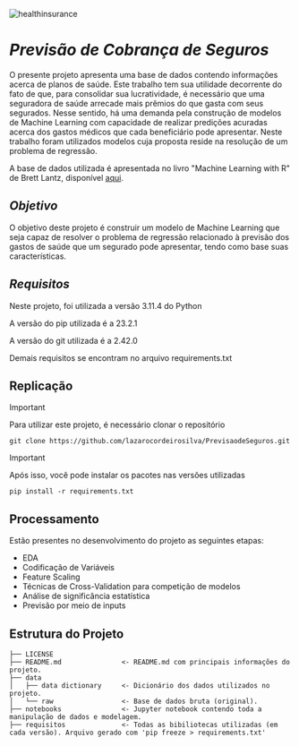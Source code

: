 ![healthinsurance](https://github.com/lazarocordeirosilva/PrevisaodeSeguros/assets/132832478/ffca5ae5-b468-4236-9017-db62c86aae2b)

# *Previsão de Cobrança de Seguros*
O presente projeto apresenta uma base de dados contendo informações acerca de planos de saúde. Este trabalho tem sua utilidade decorrente do fato de que, para consolidar sua lucratividade, é necessário que uma seguradora de saúde arrecade mais prêmios do que gasta com seus segurados. Nesse sentido, há uma demanda pela construção de modelos de Machine Learning com capacidade de realizar predições acuradas acerca dos gastos médicos que cada beneficiário pode apresentar. Neste trabalho foram utilizados modelos cuja proposta reside na resolução de um problema de regressão. 

A base de dados utilizada é apresentada no livro "Machine Learning with R" de Brett Lantz, disponível [aqui](https://github.com/stedy/Machine-Learning-with-R-datasets).

## *Objetivo*
O objetivo deste projeto é construir um modelo de Machine Learning que seja capaz de resolver o problema de regressão relacionado à previsão dos gastos de saúde que um segurado pode apresentar, tendo como base suas características.

## *Requisitos* 
Neste projeto, foi utilizada a versão 3.11.4 do Python

A versão do pip utilizada é a 23.2.1

A versão do git utilizada é a 2.42.0

Demais requisitos se encontram no arquivo requirements.txt

## Replicação 
> [!IMPORTANT]
> Para utilizar este projeto, é necessário clonar o repositório 

```
git clone https://github.com/lazarocordeirosilva/PrevisaodeSeguros.git
```
> [!IMPORTANT]
> Após isso, você pode instalar os pacotes nas versões utilizadas
```
pip install -r requirements.txt
```

## Processamento
Estão presentes no desenvolvimento do projeto as seguintes etapas:
* EDA
* Codificação de Variáveis
* Feature Scaling
* Técnicas de Cross-Validation para competição de modelos
* Análise de significância estatística
* Previsão por meio de inputs


## Estrutura do Projeto 

```
├── LICENSE
├── README.md               <- README.md com principais informações do projeto.
├── data
│   ├── data dictionary     <- Dicionário dos dados utilizados no projeto.
│   └── raw                 <- Base de dados bruta (original).
├── notebooks               <- Jupyter notebook contendo toda a manipulação de dados e modelagem.
├── requisitos              <- Todas as bibiliotecas utilizadas (em cada versão). Arquivo gerado com 'pip freeze > requirements.txt'
```




